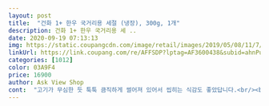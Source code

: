 ```yaml
---
layout: post 
title:  "건화 1+ 한우 국거리용 세절 (냉장), 300g, 1개" 
description: 건화 1+ 한우 국거리용 세 ..
date: 2020-09-19 07:13:13 
img: https://static.coupangcdn.com/image/retail/images/2019/05/08/11/7/d0c20b24-0ec9-4b47-97c0-1b7683ac79af.jpg 
linkUrl: https://link.coupang.com/re/AFFSDP?lptag=AF3600438&subid=ahnPublicAsk&pageKey=218428127&itemId=676304653&vendorItemId=4742818249&traceid=V0-113-57c0c8c646043e9a 
categories: [1012] 
color: 03A9F4 
price: 16900 
author: Ask View Shop 
cont:  "고기가 무심한 듯 툭툭 큼직하게 썰어져 있어서 씹히는 식감도 좋았답니다.<br/><br/>고기양도 생각보다 넉넉해서 남은 소고기로는 미역국 한 번 끓여보려구요.<br/><br/>그래두 아이스팩 물로 채워진건 진짜 좋네요!!<br/>그렇지 괜찮은것 같습니다^^<br/>급할 땐 로켓프레시로♥<br/>남편과 아이 먹여봤는데<br/>남편생일이라  급하게 주문한 국거리입니다!<br/>다 먹으면 또 주문해서 먹으려구요.<br/><br/>로켓프레시 덕분에 아침식탁이 따숩고 훈훈했어요.<br/> 쿠팡 로켓프레시 감사합니다.<br/>^^<br/>부드럽고 먹을만하다네요<br/>새벽배송 받고 바로 소고기 뭇국 끓였어요.<br/><br/>새벽배송은 언제나  감동입니다♡♡<br/>소고기 뭇국 끓여 아침에도 뜨끈하게 한그릇 먹이고, 도시락 국물로 준비하니 정말 딱이네요.<br/><br/>소분되어 있어 편해요.<br/><br/>식구들 맛있게 잘 먹네요.<br/><br/>오늘 갑자기 더욱 추워진 날씨에 아주 적합한 음식이었어요.<br/>ㅎ<br/>제가 개인적으로  비계살 붙은걸 싫어해서<br/>제가 좋아하는 그런 모양새는 아니었지만<br/>지난번에 호주산 국거리를 이용했는데 실망이 커서 이번엔 한우로‥정말 만족합니다.<br/>^^<br/>진공포장돼서 뭉쳐왔어요<br/>질기지 않고, 냄새도 않나고 아주 괜찮아요.<br/><br/>큰아이 수능 도시락 준비하려고 급주문했어요.<br/><br/>퇴근이 늦어 장보기 어려울 때 로켓프레시는 구세주죠.<br/>ㅎ<br/>포장용품들이 너무 과대인것같아 그점은 아쉽긴해요ㅠ<br/>한 팩 남은 것은 냉동실에 보관.<br/><br/>한덩어리로 보이지만 잘게 썰어져 있습니다!<br/>흐르는 물에 한 번 헹궈서 끓였어요.<br/><br/>" 
---
```

